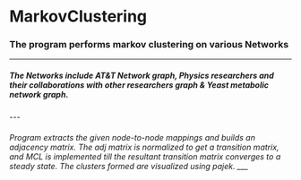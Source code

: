 # MarkovClustering

<h3> The program performs markov clustering on various Networks </h3>

---

<h5> The Networks include AT&T Network graph, Physics researchers and their collaborations with other researchers graph & Yeast metabolic network graph. </h5>
---
<h6> Program extracts the given node-to-node mappings and builds an adjacency matrix. The adj matrix is normalized to get a transition matrix, and MCL is implemented till the resultant transition matrix converges to a steady state. The clusters formed are visualized using pajek. 
___
